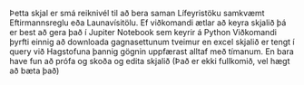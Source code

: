Þetta skjal er smá reiknivél til að bera saman Lífeyristöku samkvæmt Eftirmannsreglu eða Launavísitölu.
Ef viðkomandi ætlar að keyra skjalið þá er best að gera það í Jupiter Notebook sem keyrir á Python
Viðkomandi þyrfti einnig að downloada gagnasettunum tveimur en excel skjalið er tengt í query við Hagstofuna þannig gögnin uppfærast alltaf með tímanum.
En bara have fun að prófa og skoða og edita skjalið (Það er ekki fullkomið, vel hægt að bæta það)






